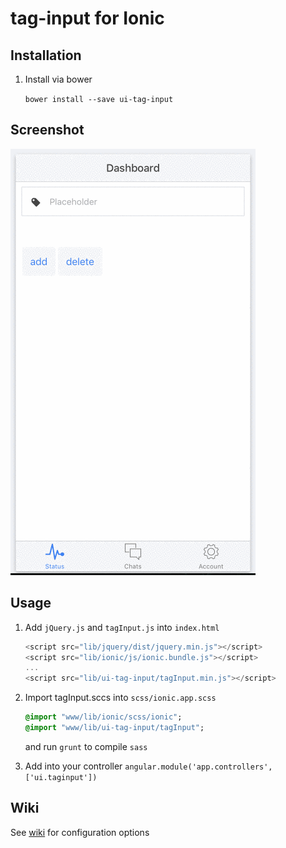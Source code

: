 # tag-input for Ionic

## Installation

1. Install via bower

    `bower install --save ui-tag-input`

## Screenshot

![screenshot](https://github.com/ionic-widget/tag-input/blob/development/screenshot/screenshot.gif?raw=true "Screenshot")

## Usage

1. Add `jQuery.js` and `tagInput.js` into `index.html`

    ```javascript
    <script src="lib/jquery/dist/jquery.min.js"></script>
    <script src="lib/ionic/js/ionic.bundle.js"></script>
    ...
    <script src="lib/ui-tag-input/tagInput.min.js"></script>
    ```
2. Import tagInput.sccs into `scss/ionic.app.scss`

    ```sass
    @import "www/lib/ionic/scss/ionic";
    @import "www/lib/ui-tag-input/tagInput";
    ```

    and run `grunt` to compile `sass`

3. Add into your controller
    `angular.module('app.controllers', ['ui.taginput'])`

## Wiki

See [wiki](https://github.com/ionic-widget/ui-tag-input/wiki) for configuration options
